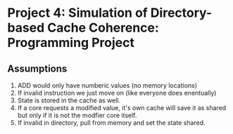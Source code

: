 # Project 4: Simulation of Directory-based Cache Coherence: Programming Project

## Assumptions
1. ADD would only have numberic values (no memory locations)
2. If invalid instruction we just move on (like everyone does enentually)
3. State is stored in the cache as well.
4. If a core requests a modified value, it's own cache will save it as shared but only if it is not the modfier core itself.
5. If invalid in directory, pull from memory and set the state shared.
